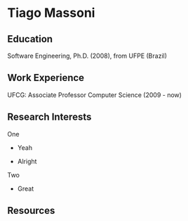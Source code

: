 # Tiago Massoni

## Education

Software Engineering, Ph.D. (2008), from UFPE (Brazil)

## Work Experience

UFCG: Associate Professor Computer Science (2009 - now)

## Research Interests

One

- Yeah

- Alright

Two

- Great

## Resources

